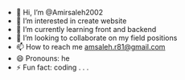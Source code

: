 - 👋 Hi, I’m @Amirsaleh2002
- 👀 I’m interested in create website
- 🌱 I’m currently learning front and backend
- 💞️ I’m looking to collaborate on my field positions
- 📫 How to reach me amsaleh.r81@gmail.com
- 😄 Pronouns: he
- ⚡ Fun fact: coding . . .

<!---
Amirsaleh2002/Amirsaleh2002 is a ✨ special ✨ repository because its `README.md` (this file) appears on your GitHub profile.
You can click the Preview link to take a look at your changes.
--->
